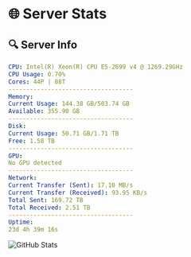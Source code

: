 # 🌐 Server Stats
## 🔍 Server Info
```yaml
CPU: Intel(R) Xeon(R) CPU E5-2699 v4 @ 1269.29GHz
CPU Usage: 0.70%
Cores: 44P | 88T
-----------------------------------
Memory:
Current Usage: 144.38 GB/503.74 GB
Available: 355.90 GB
-----------------------------------
Disk:
Current Usage: 50.71 GB/1.71 TB
Free: 1.58 TB
-----------------------------------
GPU:
No GPU detected
-----------------------------------
Network:
Current Transfer (Sent): 17.10 MB/s
Current Transfer (Received): 93.95 KB/s
Total Sent: 169.72 TB
Total Received: 2.51 TB
-----------------------------------
Uptime:
23d 4h 39m 16s
```
![GitHub Stats](https://img.shields.io/badge/Updated-2025-03-03_03:22:34-blue)